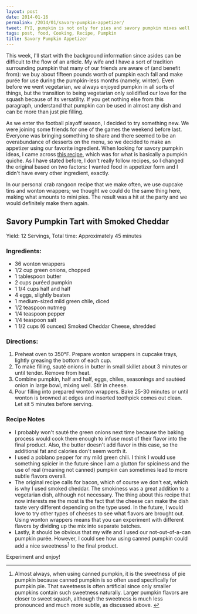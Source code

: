 ```yaml
---
layout: post
date: 2014-01-16
permalink: /2014/01/savory-pumpkin-appetizer/
tweet: FYI, pumpkin is not only for pies and savory pumpkin mixes well with football.
tags: post, food, Cooking, Recipe, Pumpkin
title: Savory Pumpkin Appetizer
---
```


This week, I'll start with the background information since asides can be difficult to the flow of an article. My wife and I have a sort of tradition surrounding pumpkin that many of our friends are aware of (and benefit from): we buy about fifteen pounds worth of pumpkin each fall and make purée for use during the pumpkin-less months (namely, winter). Even before we went vegetarian, we always enjoyed pumpkin in all sorts of things, but the transition to being vegetarian only solidified our love for the squash because of its versatility. If you get nothing else from this paragraph, understand that pumpkin can be used in almost any dish and can be more than just pie filling.

As we enter the football playoff season, I decided to try something new. We were joining some friends for one of the games the weekend before last. Everyone was bringing something to share and there seemed to be an overabundance of desserts on the menu, so we decided to make an appetizer using our favorite ingredient. When looking for savory pumpkin ideas, I came across <a href="http://www.eatwisconsincheese.com/recipes/article.aspx?rid=2738" title="Savory Pumpkin Tart with Aged Cheddar">this recipe</a>, which was for what is basically a pumpkin quiche. As I have stated before, I don't really follow recipes, so I changed the original based on two factors: I wanted food in appetizer form and I didn't have every other ingredient, exactly.

In our personal crab rangoon recipe that we make often, we use cupcake tins and wonton wrappers; we thought we could do the same thing here, making what amounts to mini pies. The result was a hit at the party and we would definitely make them again.

<h2 class="recipe-name">Savory Pumpkin Tart with Smoked Cheddar</h2>

Yield: <span class="recipe-yield">12 Servings</span>, Total time: Approximately <span class="recipe-time">45 minutes</span>

<h3>Ingredients:</h3>

<ul class="recipe-ingredients"><li>36 wonton wrappers</li>
<li>1/2 cup green onions, chopped</li>
<li>1 tablespoon butter</li>
<li>2 cups puréed pumpkin</li>
<li>1&#160;1/4 cups half and half</li>
<li>4 eggs, slightly beaten</li>
<li>1 medium-sized mild green chile, diced</li>
<li>1/2 teaspoon nutmeg</li>
<li>1/4 teaspoon pepper</li>
<li>1/4 teaspoon salt</li>
<li>1&#160;1/2 cups (6 ounces) Smoked Cheddar Cheese, shredded</li>
</ul><h3>Directions:</h3>

<ol class="recipe-directions"><li>Preheat oven to 350°F. Prepare wonton wrappers in cupcake trays, lightly greasing the bottom of each cup.</li>
<li>To make filling, sauté onions in butter in small skillet about 3 minutes or until tender. Remove from heat.</li>
<li>Combine pumpkin, half and half, eggs, chiles, seasonings and sautéed onion in large bowl, mixing well. Stir in cheese.</li>
<li>Pour filling into prepared wonton wrappers. Bake 25-30 minutes or until wonton is browned at edges and inserted toothpick comes out clean. Let sit 5 minutes before serving.</li>
</ol><h3>Recipe Notes</h3>

<ul class="recipe-notes"><li>I probably won't sauté the green onions next time because the baking process would cook them enough to infuse most of their flavor into the final product. Also, the butter doesn't add flavor in this case, so the additional fat and calories don't seem worth it.</li>
<li>I used a poblano pepper for my mild green chili. I think I would use something spicier in the future since I am a glutton for spiciness and the use of real (meaning not canned) pumpkin can sometimes lead to more subtle flavors overall.</li>
<li>The original recipe calls for bacon, which of course we don't eat, which is why I used smoked cheddar. The smokiness was a great addition to a vegetarian dish, although not necessary. The thing about this recipe that now interests me the most is the fact that the cheese can make the dish taste very different depending on the type used. In the future, I would love to try other types of cheeses to see what flavors are brought out. Using wonton wrappers means that you can experiment with different flavors by dividing up the mix into separate batches.</li>
<li>Lastly, it should be obvious that my wife and I used our not-out-of-a-can pumpkin purée. However, I could see how using canned pumpkin could add a nice sweetness<sup id="fnref:p73540804257-1"><a href="#fn:p73540804257-1" rel="footnote">1</a></sup> to the final product.</li>
</ul>Experiment and enjoy!

<div class="footnotes">
<hr>
<ol><li id="fn:p73540804257-1">
Almost always, when using canned pumpkin, it is the sweetness of pie pumpkin because canned pumpkin is so often used specifically for pumpkin pie. That sweetness is often artificial since only smaller pumpkins contain such sweetness naturally. Larger pumpkin flavors are closer to sweet squash, although the sweetness is much less pronounced and much more subtle, as discussed above. <a href="#fnref:p73540804257-1" rev="footnote">↩</a>
</li>
</ol>
</div>